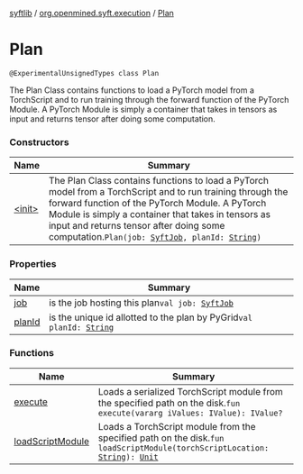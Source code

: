 [syftlib](../../index.md) / [org.openmined.syft.execution](../index.md) / [Plan](./index.md)

# Plan

`@ExperimentalUnsignedTypes class Plan`

The Plan Class contains functions to load a PyTorch model from a TorchScript and
to run training through the forward function of the PyTorch Module.
A PyTorch Module is simply a container that takes in tensors as input and returns
tensor after doing some computation.

### Constructors

| Name | Summary |
|---|---|
| [&lt;init&gt;](-init-.md) | The Plan Class contains functions to load a PyTorch model from a TorchScript and to run training through the forward function of the PyTorch Module. A PyTorch Module is simply a container that takes in tensors as input and returns tensor after doing some computation.`Plan(job: `[`SyftJob`](../-syft-job/index.md)`, planId: `[`String`](https://kotlinlang.org/api/latest/jvm/stdlib/kotlin/-string/index.html)`)` |

### Properties

| Name | Summary |
|---|---|
| [job](job.md) | is the job hosting this plan`val job: `[`SyftJob`](../-syft-job/index.md) |
| [planId](plan-id.md) | is the unique id allotted to the plan by PyGrid`val planId: `[`String`](https://kotlinlang.org/api/latest/jvm/stdlib/kotlin/-string/index.html) |

### Functions

| Name | Summary |
|---|---|
| [execute](execute.md) | Loads a serialized TorchScript module from the specified path on the disk.`fun execute(vararg iValues: IValue): IValue?` |
| [loadScriptModule](load-script-module.md) | Loads a TorchScript module from the specified path on the disk.`fun loadScriptModule(torchScriptLocation: `[`String`](https://kotlinlang.org/api/latest/jvm/stdlib/kotlin/-string/index.html)`): `[`Unit`](https://kotlinlang.org/api/latest/jvm/stdlib/kotlin/-unit/index.html) |
